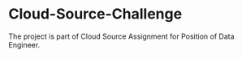 # Cloud-Source-Challenge

The project is part of Cloud Source Assignment for Position of Data Engineer. 
